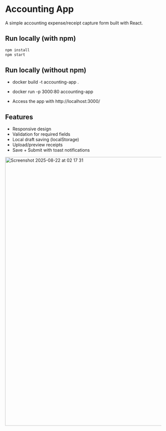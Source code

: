 # Accounting App

A simple accounting expense/receipt capture form built with React.

## Run locally (with npm)
```bash
npm install
npm start
```

## Run locally (without npm)
- docker build -t accounting-app .
- docker run -p 3000:80 accounting-app

- Access the app with http://localhost:3000/

## Features
- Responsive design
- Validation for required fields
- Local draft saving (localStorage)
- Upload/preview receipts
- Save + Submit with toast notifications
<img width="1050" height="865" alt="Screenshot 2025-08-22 at 02 17 31" src="https://github.com/user-attachments/assets/8216a834-930d-4cb6-8a37-9091f39b12e1" />
